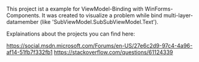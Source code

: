 This project ist a example for ViewModel-Binding with WinForms-Components.
It was created to visualize a problem while bind multi-layer-datamember (like 'SubViewModel.SubSubViewModel.Text').

Explainations about the projects you can find here:

https://social.msdn.microsoft.com/Forums/en-US/27e6c2d9-97c4-4a96-af14-51fb7f332fb1
https://stackoverflow.com/questions/61124339